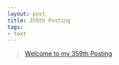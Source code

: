```yaml
---
layout: post
title: 359th Posting
tags: 
- text
---
```


> [Welcome to my 359th Posting](https://janghan-kor.tistory.com/1420)

